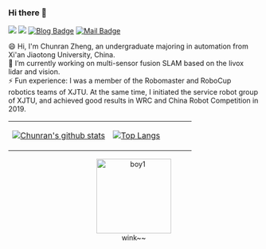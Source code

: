 ### Hi there 👋

<!--
**xuankuzcr/xuankuzcr** is a ✨ _special_ ✨ repository because its `README.md` (this file) appears on your GitHub profile.

Here are some ideas to get you started:

- 🔭 I’m currently working on ...
- 🌱 I’m currently learning ...
- 👯 I’m looking to collaborate on ...
- 🤔 I’m looking for help with ...
- 💬 Ask me about ...
- 📫 How to reach me: ...
- 😄 Pronouns: ...
- ⚡ Fun fact: ...
-->
![](https://img.shields.io/badge/QQ-384942535-green.svg) ![](https://img.shields.io/badge/WeChat-zcr384942535-green.svg) [![Blog Badge](https://img.shields.io/badge/zhihu-郑纯然-brightgreen)](https://www.zhihu.com/people/zheng-chun-ran) [![Mail Badge](https://img.shields.io/badge/-18846640555@163.com-c14438?style=flat-square&logo=Gmail&logoColor=white&link=mailto:ethan.li.whu@gmail.com)](mailto:18846640555@163.com)

😄 Hi, I'm Chunran Zheng, an undergraduate majoring in automation from Xi'an Jiaotong University, China. </br>
🔭 I’m currently working on multi-sensor fusion SLAM based on the livox lidar and vision. </br>
⚡ Fun experience: I was a member of the Robomaster and RoboCup robotics teams of XJTU. At the same time, I initiated the service robot group of XJTU, and achieved good results in WRC and China Robot Competition in 2019.

<table><tr><td align="center" width="55%">
  
[![Chunran's github stats](https://github-readme-stats.vercel.app/api?username=xuankuzcr&count_private=true&show_icons=true&theme=dark)](https://github.com/xuankuzcr/github-readme-stats)

</td><td align="top" width="45%">

[![Top Langs](https://github-readme-stats.vercel.app/api/top-langs/?username=xuankuzcr&layout=compact&theme=dark)](https://github.com/xuankuzcr/github-readme-stats)

</td></tr></table>

<div style="margin:0 auto; height:auto;">

<p style="text-align: center;"> 
    <img src="https://github.com/xuankuzcr/xuankuzcr/blob/master/img/boy1.gif" alt="boy1" height=150 />
    <!--img src="https://github.com/xuankuzcr/xuankuzcr/blob/master/img/girl1.gif" alt="girl1" height=150 /-->
    </br>  
    wink~~
</p>



</div>
